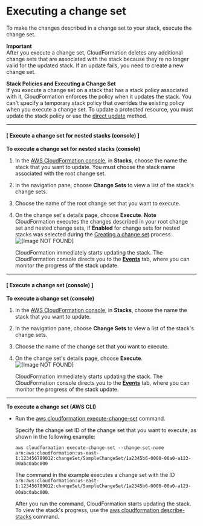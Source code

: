 # Executing a change set<a name="using-cfn-updating-stacks-changesets-execute"></a>

To make the changes described in a change set to your stack, execute the change set\.

**Important**  
After you execute a change set, CloudFormation deletes any additional change sets that are associated with the stack because they're no longer valid for the updated stack\. If an update fails, you need to create a new change set\.

**Stack Policies and Executing a Change Set**  
If you execute a change set on a stack that has a stack policy associated with it, CloudFormation enforces the policy when it updates the stack\. You can't specify a temporary stack policy that overrides the existing policy when you execute a change set\. To update a protected resource, you must update the stack policy or use the [direct update](using-cfn-updating-stacks-direct.md) method\.

------
#### [ Execute a change set for nested stacks \(console\) ]

**To execute a change set for nested stacks \(console\)**

1. In the [AWS CloudFormation console](https://console.aws.amazon.com/cloudformation), in **Stacks**, choose the name the stack that you want to update\. You must choose the stack name associated with the root change set\.

1. In the navigation pane, choose **Change Sets** to view a list of the stack's change sets\.

1. Choose the name of the root change set that you want to execute\.

1. On the change set's details page, choose **Execute**\.
**Note**  
CloudFormation executes the changes described in your root change set and nested change sets, if **Enabled** for change sets for nested stacks was selected during the [Creating a change set](using-cfn-updating-stacks-changesets-create.md) process\.  
![\[Image NOT FOUND\]](http://docs.aws.amazon.com/AWSCloudFormation/latest/UserGuide/images/console-stacks-change-sets-delete-and-execute.png)

   CloudFormation immediately starts updating the stack\. The CloudFormation console directs you to the [**Events**](cfn-console-view-stack-data-resources.md) tab, where you can monitor the progress of the stack update\.

------
#### [ Execute a change set \(console\) ]

**To execute a change set \(console\)**

1. In the [AWS CloudFormation console](https://console.aws.amazon.com/cloudformation), in **Stacks**, choose the name the stack that you want to update\.

1. In the navigation pane, choose **Change Sets** to view a list of the stack's change sets\.

1. Choose the name of the change set that you want to execute\.

1. On the change set's details page, choose **Execute**\.  
![\[Image NOT FOUND\]](http://docs.aws.amazon.com/AWSCloudFormation/latest/UserGuide/images/console-stacks-change-sets-delete-and-execute.png)

   CloudFormation immediately starts updating the stack\. The CloudFormation console directs you to the [**Events**](cfn-console-view-stack-data-resources.md) tab, where you can monitor the progress of the stack update\.

------

**To execute a change set \(AWS CLI\)**
+ Run the [aws cloudformation execute\-change\-set](https://docs.aws.amazon.com/cli/latest/reference/cloudformation/execute-change-set.html) command\.

  Specify the change set ID of the change set that you want to execute, as shown in the following example:

  ```
  aws cloudformation execute-change-set --change-set-name arn:aws:cloudformation:us-east-1:123456789012:changeSet/SampleChangeSet/1a2345b6-0000-00a0-a123-00abc0abc000
  ```

  The command in the example executes a change set with the ID `arn:aws:cloudformation:us-east-1:123456789012:changeSet/SampleChangeSet/1a2345b6-0000-00a0-a123-00abc0abc000`\.

  After you run the command, CloudFormation starts updating the stack\. To view the stack's progress, use the [aws cloudformation describe\-stacks](using-cfn-describing-stacks.md) command\.